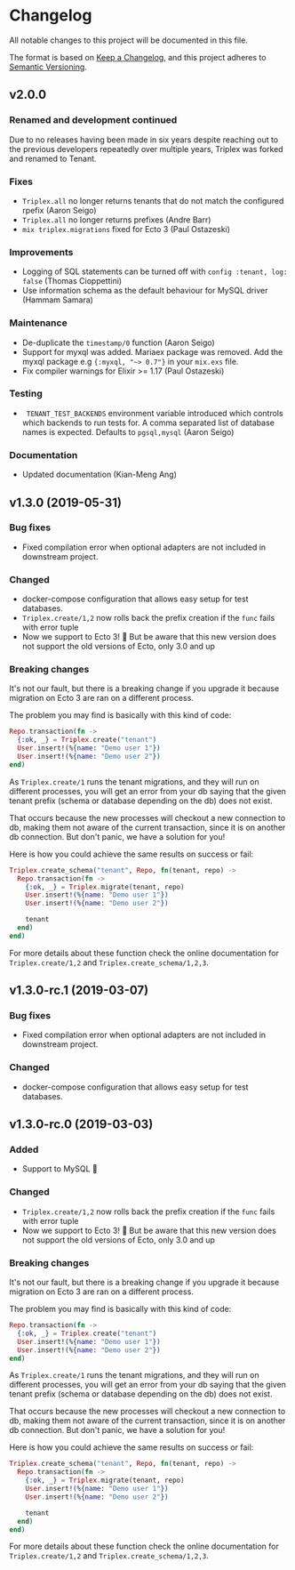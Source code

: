 # Changelog

All notable changes to this project will be documented in this file.

The format is based on [Keep a Changelog](https://keepachangelog.com/en/1.0.0/),
and this project adheres to [Semantic Versioning](https://semver.org/spec/v2.0.0.html).

## v2.0.0

### Renamed and development continued

Due to no releases having been made in six years despite reaching out to the previous
developers repeatedly over multiple years, Triplex was forked and renamed to Tenant.

### Fixes

- `Triplex.all` no longer returns tenants that do not match the configured rpefix (Aaron Seigo)
- `Triplex.all` no longer returns prefixes (Andre Barr)
- `mix triplex.migrations` fixed for Ecto 3 (Paul Ostazeski)

### Improvements

- Logging of SQL statements can be turned off with `config :tenant, log: false` (Thomas Cioppettini)
- Use information schema as the default behaviour for MySQL driver (Hammam Samara)

### Maintenance

- De-duplicate the `timestamp/0` function (Aaron Seigo)
- Support for myxql was added. Mariaex package was removed. Add the myxql package
  e.g `{:myxql, "~> 0.7"}` in your `mix.exs` file.
- Fix compiler warnings for Elixir >= 1.17 (Paul Ostazeski)

### Testing

- ` TENANT_TEST_BACKENDS` environment variable introduced which controls which backends
  to run tests for. A comma separated list of database names is expected.
  Defaults to `pgsql,mysql` (Aaron Seigo)

### Documentation

- Updated documentation (Kian-Meng Ang)


## v1.3.0 (2019-05-31)

### Bug fixes

- Fixed compilation error when optional adapters are not included in downstream project.

### Changed

- docker-compose configuration that allows easy setup for test databases.
- `Triplex.create/1,2` now rolls back the prefix creation if the `func` fails with error tuple
- Now we support to Ecto 3! :tada: But be aware that this new version does not support
the old versions of Ecto, only 3.0 and up

### Breaking changes

It's not our fault, but there is a breaking change if you upgrade it because migration on
Ecto 3 are ran on a different process.

The problem you may find is basically with this kind of code:

```elixir
Repo.transaction(fn ->
  {:ok, _} = Triplex.create("tenant")
  User.insert!(%{name: "Demo user 1"})
  User.insert!(%{name: "Demo user 2"})
end)
```

As `Triplex.create/1` runs the tenant migrations, and they will run on different processes,
you will get an error from your db saying that the given tenant prefix (schema or database
depending on the db) does not exist.

That occurs because the new processes will checkout a new connection to db, making them
not aware of the current transaction, since it is on another db connection. But don't panic,
we have a solution for you!

Here is how you could achieve the same results on success or fail:

```elixir
Triplex.create_schema("tenant", Repo, fn(tenant, repo) ->
  Repo.transaction(fn ->
    {:ok, _} = Triplex.migrate(tenant, repo)
    User.insert!(%{name: "Demo user 1"})
    User.insert!(%{name: "Demo user 2"})

    tenant
  end)
end)
```

For more details about these function check the online documentation for `Triplex.create/1,2`
and `Triplex.create_schema/1,2,3`.

## v1.3.0-rc.1 (2019-03-07)

### Bug fixes

- Fixed compilation error when optional adapters are not included in downstream project.

### Changed

- docker-compose configuration that allows easy setup for test databases.

## v1.3.0-rc.0 (2019-03-03)

### Added

- Support to MySQL :dolphin:

### Changed

- `Triplex.create/1,2` now rolls back the prefix creation if the `func` fails with error tuple
- Now we support to Ecto 3! :tada: But be aware that this new version does not support
the old versions of Ecto, only 3.0 and up

### Breaking changes

It's not our fault, but there is a breaking change if you upgrade it because migration on
Ecto 3 are ran on a different process.

The problem you may find is basically with this kind of code:

```elixir
Repo.transaction(fn ->
  {:ok, _} = Triplex.create("tenant")
  User.insert!(%{name: "Demo user 1"})
  User.insert!(%{name: "Demo user 2"})
end)
```

As `Triplex.create/1` runs the tenant migrations, and they will run on different processes,
you will get an error from your db saying that the given tenant prefix (schema or database
depending on the db) does not exist.

That occurs because the new processes will checkout a new connection to db, making them
not aware of the current transaction, since it is on another db connection. But don't panic,
we have a solution for you!

Here is how you could achieve the same results on success or fail:

```elixir
Triplex.create_schema("tenant", Repo, fn(tenant, repo) ->
  Repo.transaction(fn ->
    {:ok, _} = Triplex.migrate(tenant, repo)
    User.insert!(%{name: "Demo user 1"})
    User.insert!(%{name: "Demo user 2"})

    tenant
  end)
end)
```

For more details about these function check the online documentation for `Triplex.create/1,2`
and `Triplex.create_schema/1,2,3`.
